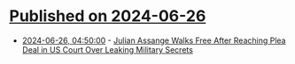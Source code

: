 # [Published on 2024-06-26](index.md)

* [2024-06-26, 04:50:00](https://soylentnews.org/article.pl?sid=24/06/26/0444219&from=rss) - [Julian Assange Walks Free After Reaching Plea Deal in US Court Over Leaking Military Secrets](https://soylentnews.org/article.pl?sid=24/06/26/0444219&from=rss)
